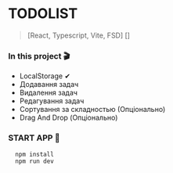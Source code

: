 # TODOLIST

> [React, Typescript, Vite, FSD]
> []

### In this project 🎬

- LocalStorage ✔
- Додавання задач
- Видалення задач
- Редагування задач
- Сортування за складностью (Опціонально)
- Drag And Drop (Опціонально)

### START APP 🚀

```bash
  npm install
  npm run dev
```

